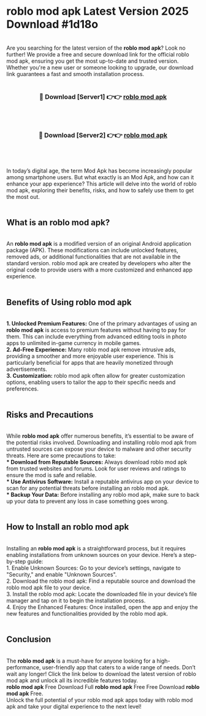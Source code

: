 # roblo mod apk Latest Version 2025 Download #1d18o<br>
<br>
Are you searching for the latest version of the <strong>roblo mod apk</strong>? Look no further! We provide a free and secure download link for the official roblo mod apk, ensuring you get the most up-to-date and trusted version. Whether you're a new user or someone looking to upgrade, our download link guarantees a fast and smooth installation process.
<br>
<br>
<div align="center">
<h3>🔴 Download [Server1] 👉👉 <a href="https://modyolo.store/roblo_mod_apk">roblo mod apk</a></h3><br>
<br>
<h3>🔴 Download [Server2] 👉👉 <a href="https://modyolo.store/=roblo_mod_apk">roblo mod apk</a></h3><br>
</div>
<br>
<br>
In today’s digital age, the term Mod Apk has become increasingly popular among smartphone users. But what exactly is an Mod Apk, and how can it enhance your app experience? This article will delve into the world of roblo mod apk, exploring their benefits, risks, and how to safely use them to get the most out.
<br>
<br>
<h2>What is an roblo mod apk?</h2>
<br>
An <strong>roblo mod apk</strong> is a modified version of an original Android application package (APK). These modifications can include unlocked features, removed ads, or additional functionalities that are not available in the standard version. roblo mod apk are created by developers who alter the original code to provide users with a more customized and enhanced app experience.
<br>
<br>
<h2>Benefits of Using roblo mod apk</h2>
<br>
<strong> 1. Unlocked Premium Features:</strong> One of the primary advantages of using an <strong>roblo mod apk</strong> is access to premium features without having to pay for them. This can include everything from advanced editing tools in photo apps to unlimited in-game currency in mobile games.
<br>
<strong> 2. Ad-Free Experience:</strong> Many roblo mod apk remove intrusive ads, providing a smoother and more enjoyable user experience. This is particularly beneficial for apps that are heavily monetized through advertisements.
<br>
<strong> 3. Customization:</strong> roblo mod apk often allow for greater customization options, enabling users to tailor the app to their specific needs and preferences.
<br>
<br>
<h2>Risks and Precautions</h2>
<br>
While <strong>roblo mod apk</strong> offer numerous benefits, it’s essential to be aware of the potential risks involved. Downloading and installing roblo mod apk from untrusted sources can expose your device to malware and other security threats. Here are some precautions to take:
<br>
<strong> * Download from Reputable Sources:</strong> Always download roblo mod apk from trusted websites and forums. Look for user reviews and ratings to ensure the mod is safe and reliable.
<br>
<strong> * Use Antivirus Software:</strong> Install a reputable antivirus app on your device to scan for any potential threats before installing an roblo mod apk.
<br>
<strong> * Backup Your Data:</strong> Before installing any roblo mod apk, make sure to back up your data to prevent any loss in case something goes wrong.
<br>
<br>
<h2>How to Install an roblo mod apk</h2>
<br>
Installing an <strong>roblo mod apk</strong> is a straightforward process, but it requires enabling installations from unknown sources on your device. Here’s a step-by-step guide:
<br>
 1. Enable Unknown Sources: Go to your device’s settings, navigate to "Security," and enable "Unknown Sources".
<br>
 2. Download the roblo mod apk: Find a reputable source and download the roblo mod apk file to your device.
<br>
 3. Install the roblo mod apk: Locate the downloaded file in your device’s file manager and tap on it to begin the installation process.
<br>
 4. Enjoy the Enhanced Features: Once installed, open the app and enjoy the new features and functionalities provided by the roblo mod apk.
<br>
<br>
<h2><strong>Conclusion</strong></h2>
<br>
The <strong>roblo mod apk</strong> is a must-have for anyone looking for a high-performance, user-friendly app that caters to a wide range of needs. Don’t wait any longer! Click the link below to download the latest version of roblo mod apk and unlock all its incredible features today.
<br>
<strong>roblo mod apk</strong> Free Download Full <strong>roblo mod apk</strong> Free Free Download <strong>roblo mod apk</strong> Free.
<br>
Unlock the full potential of your roblo mod apk apps today with roblo mod apk and take your digital experience to the next level!

